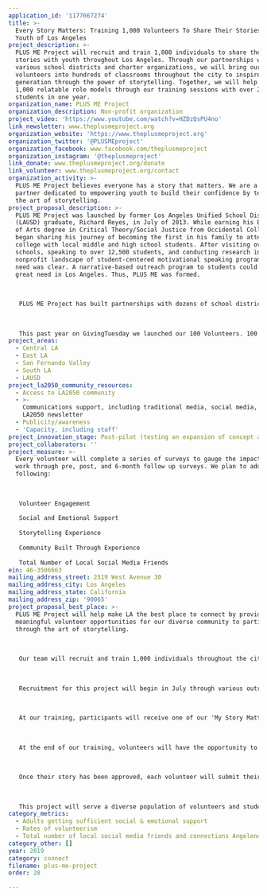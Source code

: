 ```yaml
---
application_id: '1177667274'
title: >-
  Every Story Matters: Training 1,000 Volunteers To Share Their Stories With The
  Youth of Los Angeles
project_description: >-
  PLUS ME Project will recruit and train 1,000 individuals to share their
  stories with youth throughout Los Angeles. Through our partnerships with
  various school districts and charter organizations, we will bring our
  volunteers into hundreds of classrooms throughout the city to inspire the next
  generation through the power of storytelling. Together, we will help connect
  1,000 relatable role models through our training sessions with over 25,000
  students in one year.
organization_name: PLUS ME Project
organization_description: Non-profit organization
project_video: 'https://www.youtube.com/watch?v=HZDzQsPU4no'
link_newsletter: www.theplusmeproject.org
organization_website: 'https://www.theplusmeproject.org'
organization_twitter: '@PLUSMEproject'
organization_facebook: www.facebook.com/theplusmeproject
organization_instagram: '@theplusmeproject'
link_donate: www.theplusmeproject.org/donate
link_volunteer: www.theplusmeproject.org/contact
organization_activity: >-
  PLUS ME Project believes everyone has a story that matters. We are a community
  partner dedicated to empowering youth to build their confidence by teaching
  the art of storytelling.
project_proposal_description: >-
  PLUS ME Project was launched by former Los Angeles Unified School District
  (LAUSD) graduate, Richard Reyes, in July of 2013. While earning his Bachelor
  of Arts degree in Critical Theory/Social Justice from Occidental College, he
  began sharing his journey of becoming the first in his family to attend
  college with local middle and high school students. After visiting over 70
  schools, speaking to over 12,500 students, and conducting research in the
  nonprofit landscape of student-centered motivational speaking programs, the
  need was clear. A narrative-based outreach program to students could satisfy a
  great need in Los Angeles. Thus, PLUS ME was formed. 
   
   
   
   PLUS ME Project has built partnerships with dozens of school districts, charter organizations, after-school programs, and other nonprofit organizations who serve youth in Los Angeles County. Since inception, we have positively impacted the lives of over 80,000 students from over 250 underserved middle and high schools throughout Southern California.
   
   
   
   This past year on GivingTuesday we launched our 100 Volunteers. 100 Stories. campaign that recruited and trained 100 volunteers to share their stories with students throughout LA at 7 LAUSD schools. This experience brought so many wonderful individuals together to share their stories and we received amazing feedback from the volunteers and students. With this success, we are inspired to continue to grow this element of our work and provide more opportunities for individuals to learn how to put their stories together and inspire the youth of LA.
project_areas:
  - Central LA
  - East LA
  - San Fernando Valley
  - South LA
  - LAUSD
project_la2050_community_resources:
  - Access to LA2050 community
  - >-
    Communications support, including traditional media, social media, and
    LA2050 newsletter
  - Publicity/awareness
  - 'Capacity, including staff'
project_innovation_stage: Post-pilot (testing an expansion of concept after initially successful pilot)
project_collaborators: ''
project_measure: >-
  Every volunteer will complete a series of surveys to gauge the impact of our
  work through pre, post, and 6-month follow up surveys. We plan to address the
  following:
   
   
   
   Volunteer Engagement
   
   Social and Emotional Support
   
   Storytelling Experience
   
   Community Built Through Experience
   
   Total Number of Local Social Media Friends
ein: 46-3506663
mailing_address_street: 2519 West Avenue 30
mailing_address_city: Los Angeles
mailing_address_state: California
mailing_address_zip: '90065'
project_proposal_best_place: >-
  PLUS ME Project will help make LA the best place to connect by providing
  meaningful volunteer opportunities for our diverse community to participate in
  through the art of storytelling. 
   
   
   
   Our team will recruit and train 1,000 individuals throughout the city to share their personal narratives with youth throughout LA. These relatable role model volunteers will participate in a 2-hour training that will provide them with the tools and support to help build their own stories and connect with their fellow participants. Throughout the training, volunteers will have the opportunity to share their stories with each other and foster meaningful connections. Once trained, they will be scheduled to present their story at one of our partner schools.
   
   
   
   Recruitment for this project will begin in July through various outreach and social media efforts. Our marketing will drive interested volunteers to our website to learn more about the opportunity and sign up for an upcoming training session. We will host weekly trainings starting in August that will take place at our multiple Cross Campus office locations in Downtown LA, Pasadena, El Segundo, Santa Monica, and Beverly Hills. Throughout the year, our trainings will take place in the evenings and on weekends at different locations to accommodate our diverse volunteer community. 
   
   
   
   At our training, participants will receive one of our 'My Story Matters' journals to support them in discovering, developing, and articulating their own stories. Our volunteers will reflect and highlight some of the important characters, settings, struggles, accomplishments, and lessons that impacted them from their lives. These activities and conversations will allow participants to connect with each other, piece together their important stories, and offer social and emotional support.
   
   
   
   At the end of our training, volunteers will have the opportunity to finalize the 10 - 15 minute story that they will share with students. Volunteers will be required to submit their story to our team before they present to ensure it is appropriate and completed. 
   
   
   
   Once their story has been approved, each volunteer will submit their availability and our team will schedule them to visit a local middle or high school in LA to share their story with a classroom of students during the school year. This opportunity will allow them to share their life experiences with students and connect with them directly. Students will have the opportunity to ask them questions and learn from their lived experiences. 
   
   
   
   This project will serve a diverse population of volunteers and students. Everyone will have the opportunity to apply to become a volunteer and every school will have the opportunity to apply to receive some of our volunteer guest speakers at their sites. Through this experience, we will make measurable progress towards making LA the best place to connect by using our stories to bring us all together because everyone has a story that matters.
category_metrics:
  - Adults getting sufficient social & emotional support
  - Rates of volunteerism
  - Total number of local social media friends and connections Angelenos have
category_other: []
year: 2019
category: connect
filename: plus-me-project
order: 28

---
```

